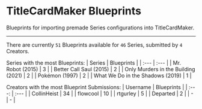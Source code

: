 # TitleCardMaker Blueprints

Blueprints for importing premade Series configurations into TitleCardMaker.

---

There are currently `51` Blueprints available for `46` Series, submitted by `4` Creators.

Series with the most Blueprints:
| Series | Blueprints |
| :--- | :--- |
| Mr. Robot (2015) | 3 |
| Better Call Saul (2015) | 2 |
| Only Murders in the Building (2021) | 2 |
| Pokémon (1997) | 2 |
| What We Do in the Shadows (2019) | 1 |

Creators with the most Blueprint Submissions:
| Username | Blueprints |
| :---: | :--- |
| CollinHeist | 34 |
| flowcool | 10 |
| rtgurley | 5 |
| Departed | 2 |
| - | - |

